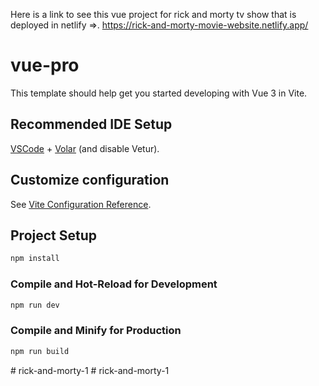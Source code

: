Here is a link to see this vue project for rick and morty tv show that is deployed in netlify =>.
https://rick-and-morty-movie-website.netlify.app/




# vue-pro

This template should help get you started developing with Vue 3 in Vite.

## Recommended IDE Setup

[VSCode](https://code.visualstudio.com/) + [Volar](https://marketplace.visualstudio.com/items?itemName=Vue.volar) (and disable Vetur).

## Customize configuration

See [Vite Configuration Reference](https://vitejs.dev/config/).

## Project Setup

```sh
npm install
```

### Compile and Hot-Reload for Development

```sh
npm run dev
```

### Compile and Minify for Production

```sh
npm run build
```
#   r i c k - a n d - m o r t y - 1 
 
 #   r i c k - a n d - m o r t y - 1 
 
 
